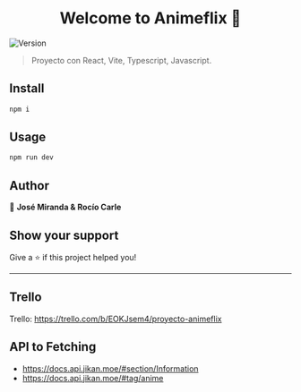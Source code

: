 <h1 align="center">Welcome to Animeflix 👋</h1>
<p>
  <img alt="Version" src="https://img.shields.io/badge/version-0.0.0-blue.svg?cacheSeconds=2592000" />
</p>

> Proyecto con React, Vite, Typescript, Javascript.

## Install

```sh
npm i
```

## Usage

```sh
npm run dev
```

## Author

👤 **José Miranda & Rocío Carle**


## Show your support

Give a ⭐️ if this project helped you!

***

## Trello

Trello: https://trello.com/b/EOKJsem4/proyecto-animeflix

## API to Fetching

- https://docs.api.jikan.moe/#section/Information
- https://docs.api.jikan.moe/#tag/anime
